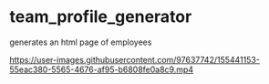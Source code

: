 # team_profile_generator
generates an html page of employees


https://user-images.githubusercontent.com/97637742/155441153-55eac380-5565-4676-af95-b6808fe0a8c9.mp4

